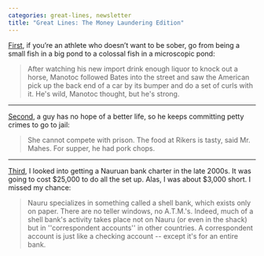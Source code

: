 ```yaml
---
categories: great-lines, newsletter
title: "Great Lines: The Money Laundering Edition"
---
```



[First](https://deadspin.com/the-legend-of-black-superman-billy-ray-bates-flying-h-5564268), if you’re an athlete who doesn’t want to be sober, go from being a small fish in a big pond to a colossal fish in a microscopic pond:

> After watching his new import drink enough liquor to knock out a horse, Manotoc followed Bates into the street and saw the American pick up the back end of a car by its bumper and do a set of curls with it. He's wild, Manotoc thought, but he's strong.

* * *
[Second](https://www.nytimes.com/1994/05/19/nyregion/a-thief-dines-out-hoping-later-to-eat-in.html?pagewanted=all), a guy has no hope of a better life, so he keeps committing petty crimes to go to jail:

> She cannot compete with prison. The food at Rikers is tasty, said Mr. Mahes. For supper, he had pork chops.

* * *
[Third](https://www.nytimes.com/2000/12/10/magazine/the-billion-dollar-shack.html?scp=38&sq=jack%20hitt&st=cse), I looked into getting a Nauruan bank charter in the late 2000s. It was going to cost $25,000 to do all the set up. Alas, I was about $3,000 short. I missed my chance:

> Nauru specializes in something called a shell bank, which exists only on paper. There are no teller windows, no A.T.M.'s. Indeed, much of a shell bank's activity takes place not on Nauru (or even in the shack) but in ''correspondent accounts'' in other countries. A correspondent account is just like a checking account -- except it's for an entire bank.